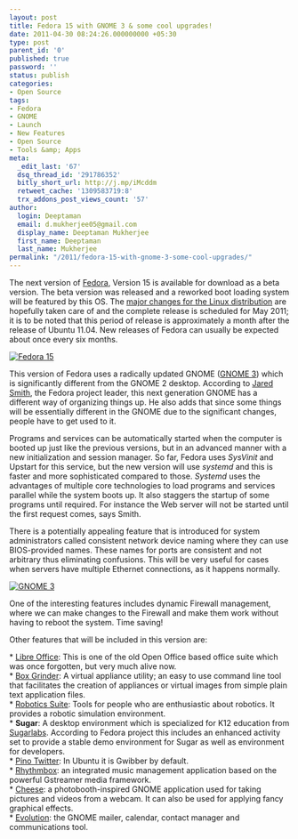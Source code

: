 ```yaml
---
layout: post
title: Fedora 15 with GNOME 3 & some cool upgrades!
date: 2011-04-30 08:24:26.000000000 +05:30
type: post
parent_id: '0'
published: true
password: ''
status: publish
categories:
- Open Source
tags:
- Fedora
- GNOME
- Launch
- New Features
- Open Source
- Tools &amp; Apps
meta:
  _edit_last: '67'
  dsq_thread_id: '291786352'
  bitly_short_url: http://j.mp/iMcddm
  retweet_cache: '1309583719:8'
  trx_addons_post_views_count: '57'
author:
  login: Deeptaman
  email: d.mukherjee05@gmail.com
  display_name: Deeptaman Mukherjee
  first_name: Deeptaman
  last_name: Mukherjee
permalink: "/2011/fedora-15-with-gnome-3-some-cool-upgrades/"
---
```

<p>The next version of <a href="http://fedoraproject.org/wiki/Releases/15/FeatureList">Fedora</a>, Version 15 is available for download as a beta version. The beta version was released and a reworked boot loading system will be featured by this OS. The <a href="http://fedoraproject.org/wiki/Releases/15/FeatureList">major changes for the Linux distribution</a> are hopefully taken care of and the complete release is scheduled for May 2011; it is to be noted that this period of release is approximately a month after the release of Ubuntu 11.04. New releases of Fedora can usually be expected about once every six months.</p>

<p><a href="http://fedoraproject.org/"><img src="/static/2011/04/fedora.jpg" alt="Fedora 15" class="alignright" /></a></p>
<p>This version of Fedora uses a radically updated GNOME (<a href="http://www.gnome3.org/">GNOME 3</a>) which is significantly different from the GNOME 2 desktop. According to <a href="http://fedoraproject.org/wiki/User:Jsmith">Jared Smith</a>, the Fedora project leader, this next generation GNOME has a different way of organizing things up. He also adds that since some things will be essentially different in the GNOME due to the significant changes, people have to get used to it. </p>
<p>Programs and services can be automatically started when the computer is booted up just like the previous versions, but in an advanced manner with a new initialization and session manager. So far, Fedora uses <em>SysVinit</em> and Upstart for this service, but the new version will use <em>systemd</em> and this is faster and more sophisticated compared to those. <em>Systemd</em> uses the advantages of multiple core technologies to load programs and services parallel while the system boots up. It also staggers the startup of some programs until required. For instance the Web server will not be started until the first request comes, says Smith.</p>
<p>There is a potentially appealing feature that is introduced for system administrators called consistent network device naming where they can use BIOS-provided names. These names for ports are consistent and not arbitrary thus eliminating confusions. This will be very useful for cases when servers have multiple Ethernet connections, as it happens normally. </p>
<p><a href="http://www.gnome3.org/"><img src="/static/2011/04/gnome-3.png" alt="GNOME 3" class="alignright" /></a></p>
<p>One of the interesting features includes dynamic Firewall management, where we can make changes to the Firewall and make them work without having to reboot the system. Time saving!</p>
<p>Other features that will be included in this version are:</p>
<p>* <a href="http://www.libreoffice.org/">Libre Office</a>: This is one of the old Open Office based office suite which was once forgotten, but very much alive now.<br />
* <a href="http://boxgrinder.org/">Box Grinder</a>: A virtual appliance utility; an easy to use command line tool that facilitates the creation of appliances or virtual images from simple plain text application files.<br />
* <a href="http://en.wikipedia.org/wiki/Robotics_suite">Robotics Suite</a>: Tools for people who are enthusiastic about robotics. It provides a robotic simulation environment.<br />
* <strong>Sugar</strong>: A desktop environment which is specialized for K12 education from <a href="http://sugarlabs.org">Sugarlabs</a>. According to Fedora project this includes an enhanced activity set to provide a stable demo environment for Sugar as well as environment for developers.<br />
* <a href="http://pino-app.appspot.com/">Pino Twitter</a>: In Ubuntu it is Gwibber by default.<br />
* <a href="http://projects.gnome.org/rhythmbox/">Rhythmbox</a>: an integrated music management application based on the powerful Gstreamer media framework.<br />
* <a href="http://live.gnome.org/Cheese">Cheese</a>: a photobooth-inspired GNOME application used for taking pictures and videos from a webcam. It can also be used for applying fancy graphical effects.<br />
* <a href="http://projects.gnome.org/evolution/">Evolution</a>: the GNOME mailer, calendar, contact manager and communications tool.</p>
